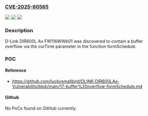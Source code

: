 ### [CVE-2025-60565](https://cve.mitre.org/cgi-bin/cvename.cgi?name=CVE-2025-60565)
![](https://img.shields.io/static/v1?label=Product&message=n%2Fa&color=blue)
![](https://img.shields.io/static/v1?label=Version&message=n%2Fa%20&color=brightgreen)
![](https://img.shields.io/static/v1?label=Vulnerability&message=n%2Fa&color=brightgreen)

### Description

D-Link DIR600L Ax FW116WWb01 was discovered to contain a buffer overflow via the curTime parameter in the function formSchedule.

### POC

#### Reference
- https://github.com/luckysmallbird/DLINK-DIR600LAx-Vulnerability/blob/main/17-buffer%20overflow-formSchedule.md

#### Github
No PoCs found on GitHub currently.

